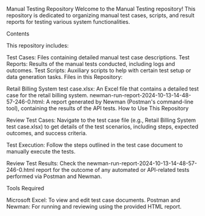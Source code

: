 Manual Testing Repository
Welcome to the Manual Testing repository! This repository is dedicated to organizing manual test cases, scripts, and result reports for testing various system functionalities.

Contents

This repository includes:

Test Cases: Files containing detailed manual test case descriptions.
Test Reports: Results of the manual tests conducted, including logs and outcomes.
Test Scripts: Auxiliary scripts to help with certain test setup or data generation tasks.
Files in this Repository:

Retail Billing System test case.xlsx: An Excel file that contains a detailed test case for the retail billing system.
newman-run-report-2024-10-13-14-48-57-246-0.html: A report generated by Newman (Postman's command-line tool), containing the results of the API tests.
How to Use This Repository

Review Test Cases:
Navigate to the test case file (e.g., Retail Billing System test case.xlsx) to get details of the test scenarios, including steps, expected outcomes, and success criteria.

Test Execution:
Follow the steps outlined in the test case document to manually execute the tests.

Review Test Results:
Check the newman-run-report-2024-10-13-14-48-57-246-0.html report for the outcome of any automated or API-related tests performed via Postman and Newman.

Tools Required

Microsoft Excel: To view and edit test case documents.
Postman and Newman: For running and reviewing using the provided HTML report.
